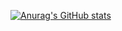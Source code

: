 [![Anurag's GitHub stats](https://github-readme-stats.vercel.app/api?username=Nekony)](https://github.com/anuraghazra/github-readme-stats)
<!---
Nekony/Nekony is a ✨ special ✨ repository because its `README.md` (this file) appears on your GitHub profile.
You can click the Preview link to take a look at your changes.
--->
